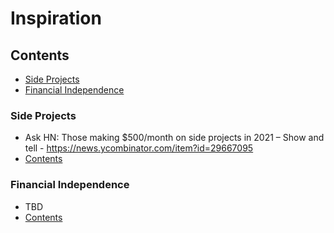# Inspiration

## Contents
- [Side Projects](#side-projects)
- [Financial Independence](#financial-independence)

### Side Projects
- Ask HN: Those making $500/month on side projects in 2021 – Show and tell - https://news.ycombinator.com/item?id=29667095
- [Contents](#contents)

### Financial Independence
- TBD
- [Contents](#contents)
